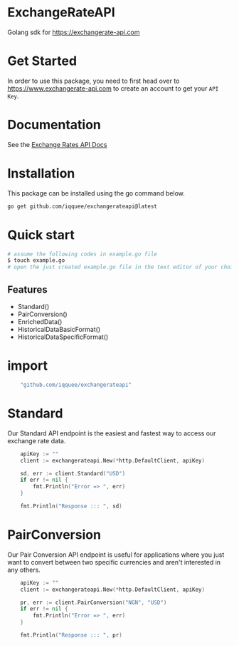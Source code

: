 # ExchangeRateAPI
Golang sdk for https://exchangerate-api.com

# Get Started
In order to use this package, you need to first head over to https://www.exchangerate-api.com to create an account to get your `API Key`.
# Documentation
See the [Exchange Rates API Docs](https://www.exchangerate-api.com/docs/overview)

# Installation
This package can be installed using the go command below.
```sh
go get github.com/iqquee/exchangerateapi@latest
```
# Quick start
```sh
# assume the following codes in example.go file
$ touch example.go
# open the just created example.go file in the text editor of your choice
```
## Features
- Standard()
- PairConversion()
- EnrichedData()
- HistoricalDataBasicFormat()
- HistoricalDataSpecificFormat()
  
# import 
```go
    "github.com/iqquee/exchangerateapi"
```
# Standard
Our Standard API endpoint is the easiest and fastest way to access our exchange rate data.
```go
    apiKey := ""
	client := exchangerateapi.New(*http.DefaultClient, apiKey)

	sd, err := client.Standard("USD")
	if err != nil {
		fmt.Println("Error => ", err)
	}

	fmt.Println("Response ::: ", sd)
```

# PairConversion
Our Pair Conversion API endpoint is useful for applications where you just want to convert between two specific currencies and aren't interested in any others.
```go
    apiKey := ""
	client := exchangerateapi.New(*http.DefaultClient, apiKey)

	pr, err := client.PairConversion("NGN", "USD")
	if err != nil {
		fmt.Println("Error => ", err)
	}

	fmt.Println("Response ::: ", pr)
```

